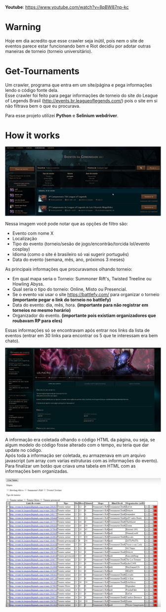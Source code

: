 **Youtube**: https://www.youtube.com/watch?v=8pBW87np-kc

# Warning
Hoje em dia acredito que esse crawler seja inútil, pois nem o site de eventos parece estar funcionando bem e Riot decidiu por adotar outras maneiras de torneio (torneio universitário).

# Get-Tournaments
Um crawler, programa que entra em um site/página e pega informações lendo o código fonte dela.  
Esse crawler foi feito para pegar informações de torneio do site do League of Legends Brasil (http://events.br.leagueoflegends.com/) pois o site em si não filtrava bem o que eu procurava.  

Para esse projeto utilizei **Python** e **Selinium webdriver**.  

# How it works

![Filtro dos Torneios/Eventos](filtroDoEvento.jpg)  

Nessa imagem você pode notar que as opções de filtro são:  
* Evento com nome X
* Localização
* Tipo do evento (torneio/sesão de jogo/encontrão/torcida lol/evento cosplay)
* Idioma (como o site é brasileiro só vai sugerir português)
* Data do evento (semana, mês, ano, próximos 3 meses)

As principais informações que procuravamos olhando torneio:  
* Em qual mapa seria o Torneio: Summoner Rift's, Twisted Treeline ou Howling Abyss.  
* Qual seria o tipo do torneio: Online, Misto ou Presencial.  
* Se o evento vai usar o site https://battlefy.com/ para organizar o torneio **(importante pegar o link do torneio no battlefy)**    
* Data do evento: dia, mês, hora. **(importante para não registrar em torneios no mesmo horário)**  
* Organizador do evento. **(importante pois existiam organizadores que roubavam RP para eles)**  

Essas informações só se encontravam após entrar nos links da lista de eventos (entrar em 30 links para encontrar os 5 que te interessam era bem chato).  

![Detalhes do Evento](detalhesDoEvento.jpg)  

A informação era coletada olhando o código HTML da página, ou seja, se algum modelo do código fosse alterado com o tempo, eu teria que dar update no código.  
Após toda a informação ser coletada, eu armazenava em um arquivo javascript (um array com varias estruturas com as informações do evento).  
Para finalizar um botão que criava uma tabela em HTML com as informações bem organizadas.  

![Tabela dos Eventos](tabelaDeEventos.jpg)  


